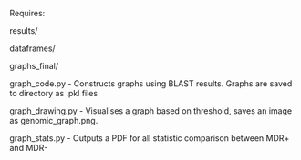 Requires:

results/

dataframes/

graphs\_final/



graph\_code.py - Constructs graphs using BLAST results. Graphs are saved to directory as .pkl files

graph\_drawing.py - Visualises a graph based on threshold, saves an image as genomic\_graph.png.

graph\_stats.py - Outputs a PDF for all statistic comparison between MDR+ and MDR-

